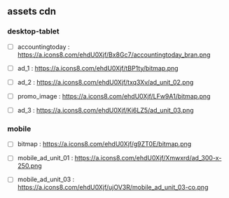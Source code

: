 ## assets cdn ##
### desktop-tablet ###
- [ ] accountingtoday :
 https://a.icons8.com/ehdU0Xjf/Bx8Gc7/accountingtoday_bran.png

- [ ] ad_1 :
https://a.icons8.com/ehdU0Xjf/tBP1ty/bitmap.png

- [ ] ad_2 :
https://a.icons8.com/ehdU0Xjf/txq3Xv/ad_unit_02.png

- [ ] promo_image :
https://a.icons8.com/ehdU0Xjf/LFw9A1/bitmap.png

- [ ] ad_3 :
https://a.icons8.com/ehdU0Xjf/Ki6LZ5/ad_unit_03.png


### mobile ###
- [ ] bitmap :
https://a.icons8.com/ehdU0Xjf/g9ZT0E/bitmap.png

- [ ] mobile_ad_unit_01 :
https://a.icons8.com/ehdU0Xjf/Xmwxrd/ad_300-x-250.png

- [ ] mobile_ad_unit_03 :
https://a.icons8.com/ehdU0Xjf/ujOV3R/mobile_ad_unit_03-co.png
